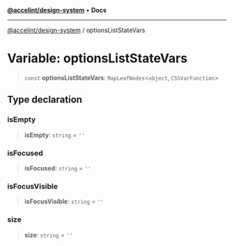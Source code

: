 [**@accelint/design-system**](../README.md) • **Docs**

***

[@accelint/design-system](../README.md) / optionsListStateVars

# Variable: optionsListStateVars

> `const` **optionsListStateVars**: `MapLeafNodes`\<`object`, `CSSVarFunction`\>

## Type declaration

### isEmpty

> **isEmpty**: `string` = `''`

### isFocused

> **isFocused**: `string` = `''`

### isFocusVisible

> **isFocusVisible**: `string` = `''`

### size

> **size**: `string` = `''`
